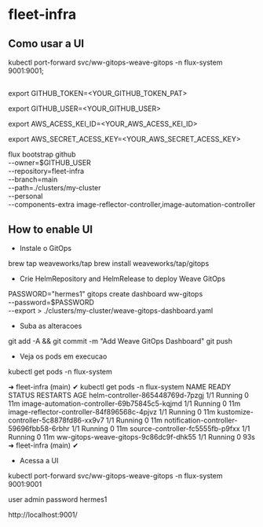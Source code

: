 # fleet-infra

## Como usar a UI

kubectl port-forward svc/ww-gitops-weave-gitops -n flux-system 9001:9001;

## 

export GITHUB_TOKEN=<YOUR_GITHUB_TOKEN_PAT>

export GITHUB_USER=<YOUR_GITHUB_USER>

export AWS_ACESS_KEI_ID=<YOUR_AWS_ACESS_KEI_ID>

export AWS_SECRET_ACESS_KEY=<YOUR_AWS_SECRET_ACESS_KEY>


flux bootstrap github \
  --owner=$GITHUB_USER \
  --repository=fleet-infra \
  --branch=main \
  --path=./clusters/my-cluster \
  --personal \
  --components-extra image-reflector-controller,image-automation-controller

## How to enable UI 

- Instale o GitOps

brew tap weaveworks/tap
brew install weaveworks/tap/gitops

- Crie  HelmRepository and HelmRelease to deploy Weave GitOps

PASSWORD="hermes1"
gitops create dashboard ww-gitops \
  --password=$PASSWORD \
  --export > ./clusters/my-cluster/weave-gitops-dashboard.yaml

- Suba as alteracoes

git add -A && git commit -m "Add Weave GitOps Dashboard"
git push

- Veja os pods em execucao

kubectl get pods -n flux-system

➜ fleet-infra (main) ✔ kubectl get pods -n flux-system
NAME                                           READY   STATUS    RESTARTS   AGE
helm-controller-865448769d-7pzgj               1/1     Running   0          11m
image-automation-controller-69b75845c5-kqjmd   1/1     Running   0          11m
image-reflector-controller-84f896568c-4pjvz    1/1     Running   0          11m
kustomize-controller-5c8878fd86-xx9v7          1/1     Running   0          11m
notification-controller-59696fbb58-6rbhr       1/1     Running   0          11m
source-controller-fc5555fb-p9fxx               1/1     Running   0          11m
ww-gitops-weave-gitops-9c86dc9f-dhk55          1/1     Running   0          93s
➜ fleet-infra (main) ✔ 

- Acessa a UI

kubectl port-forward svc/ww-gitops-weave-gitops -n flux-system 9001:9001

user admin
password hermes1

http://localhost:9001/

